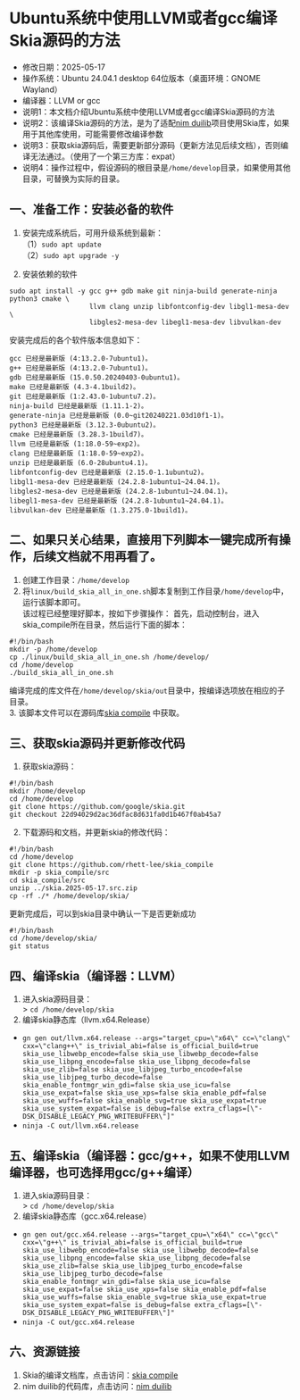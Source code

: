 # Ubuntu系统中使用LLVM或者gcc编译Skia源码的方法 - 修改日期：2025-05-17 - 操作系统：Ubuntu 24.04.1 desktop 64位版本（桌面环境：GNOME Wayland） - 编译器：LLVM or gcc - 说明1：本文档介绍Ubuntu系统中使用LLVM或者gcc编译Skia源码的方法 - 说明2：该编译Skia源码的方法，是为了适配[nim duilib](https://github.com/rhett-lee/nim_duilib)项目使用Skia库，如果用于其他库使用，可能需要修改编译参数 - 说明3：获取skia源码后，需要更新部分源码（更新方法见后续文档），否则编译无法通过。（使用了一个第三方库：expat） - 说明4：操作过程中，假设源码的根目录是`/home/develop`目录，如果使用其他目录，可替换为实际的目录。## 一、准备工作：安装必备的软件1. 安装完成系统后，可用升级系统到最新：    （1）`sudo apt update`    （2）`sudo apt upgrade -y`     2. 安装依赖的软件```sudo apt install -y gcc g++ gdb make git ninja-build generate-ninja python3 cmake \                    llvm clang unzip libfontconfig-dev libgl1-mesa-dev \                    libgles2-mesa-dev libegl1-mesa-dev libvulkan-dev```安装完成后的各个软件版本信息如下：```gcc 已经是最新版 (4:13.2.0-7ubuntu1)。g++ 已经是最新版 (4:13.2.0-7ubuntu1)。gdb 已经是最新版 (15.0.50.20240403-0ubuntu1)。make 已经是最新版 (4.3-4.1build2)。git 已经是最新版 (1:2.43.0-1ubuntu7.2)。ninja-build 已经是最新版 (1.11.1-2)。generate-ninja 已经是最新版 (0.0~git20240221.03d10f1-1)。python3 已经是最新版 (3.12.3-0ubuntu2)。cmake 已经是最新版 (3.28.3-1build7)。llvm 已经是最新版 (1:18.0-59~exp2)。clang 已经是最新版 (1:18.0-59~exp2)。unzip 已经是最新版 (6.0-28ubuntu4.1)。libfontconfig-dev 已经是最新版 (2.15.0-1.1ubuntu2)。libgl1-mesa-dev 已经是最新版 (24.2.8-1ubuntu1~24.04.1)。libgles2-mesa-dev 已经是最新版 (24.2.8-1ubuntu1~24.04.1)。libegl1-mesa-dev 已经是最新版 (24.2.8-1ubuntu1~24.04.1)。libvulkan-dev 已经是最新版 (1.3.275.0-1build1)。```## 二、如果只关心结果，直接用下列脚本一键完成所有操作，后续文档就不用再看了。1. 创建工作目录：`/home/develop`    2. 将`linux/build_skia_all_in_one.sh`脚本复制到工作目录`/home/develop`中，运行该脚本即可。       该过程已经整理好脚本，按如下步骤操作：   首先，启动控制台，进入skia_compile所在目录，然后运行下面的脚本：    ```#!/bin/bashmkdir -p /home/developcp ./linux/build_skia_all_in_one.sh /home/develop/cd /home/develop./build_skia_all_in_one.sh```   编译完成的库文件在`/home/develop/skia/out`目录中，按编译选项放在相应的子目录。    3. 该脚本文件可以在源码库[skia compile](https://github.com/rhett-lee/skia_compile) 中获取。## 三、获取skia源码并更新修改代码1. 获取skia源码：    ```#!/bin/bashmkdir /home/develop  cd /home/developgit clone https://github.com/google/skia.gitgit checkout 22d94029d2ac36dfac8d631fa0d1b467f0ab45a7```2. 下载源码和文档，并更新skia的修改代码：    ```#!/bin/bashcd /home/developgit clone https://github.com/rhett-lee/skia_compilemkdir -p skia_compile/srccd skia_compile/srcunzip ../skia.2025-05-17.src.zipcp -rf ./* /home/develop/skia/``` 更新完成后，可以到skia目录中确认一下是否更新成功```#!/bin/bashcd /home/develop/skia/git status``` ## 四、编译skia（编译器：LLVM）1. 进入skia源码目录：    \> `cd /home/develop/skia`2. 编译skia静态库（llvm.x64.Release） - `gn gen out/llvm.x64.release --args="target_cpu=\"x64\" cc=\"clang\" cxx=\"clang++\" is_trivial_abi=false is_official_build=true skia_use_libwebp_encode=false skia_use_libwebp_decode=false skia_use_libpng_encode=false skia_use_libpng_decode=false skia_use_zlib=false skia_use_libjpeg_turbo_encode=false skia_use_libjpeg_turbo_decode=false skia_enable_fontmgr_win_gdi=false skia_use_icu=false skia_use_expat=false skia_use_xps=false skia_enable_pdf=false skia_use_wuffs=false skia_enable_svg=true skia_use_expat=true skia_use_system_expat=false is_debug=false extra_cflags=[\"-DSK_DISABLE_LEGACY_PNG_WRITEBUFFER\"]"`     - `ninja -C out/llvm.x64.release` ## 五、编译skia（编译器：gcc/g++，如果不使用LLVM编译器，也可选择用gcc/g++编译）1. 进入skia源码目录：    \> `cd /home/develop/skia`2. 编译skia静态库（gcc.x64.release） - `gn gen out/gcc.x64.release --args="target_cpu=\"x64\" cc=\"gcc\" cxx=\"g++\" is_trivial_abi=false is_official_build=true skia_use_libwebp_encode=false skia_use_libwebp_decode=false skia_use_libpng_encode=false skia_use_libpng_decode=false skia_use_zlib=false skia_use_libjpeg_turbo_encode=false skia_use_libjpeg_turbo_decode=false skia_enable_fontmgr_win_gdi=false skia_use_icu=false skia_use_expat=false skia_use_xps=false skia_enable_pdf=false skia_use_wuffs=false skia_enable_svg=true skia_use_expat=true skia_use_system_expat=false is_debug=false extra_cflags=[\"-DSK_DISABLE_LEGACY_PNG_WRITEBUFFER\"]"`     - `ninja -C out/gcc.x64.release`## 六、资源链接1. Skia的编译文档库，点击访问：[skia compile](https://github.com/rhett-lee/skia_compile) 2. nim duilib的代码库，点击访问：[nim duilib](https://github.com/rhett-lee/nim_duilib) 
